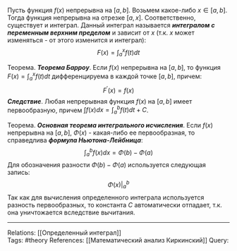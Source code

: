Пусть функция $f(x)$ непрерывна на $[a,b]$. Возьмем какое-либо $x \in [a,b]$. Тогда функция непрерывна на отрезке $[a,x]$. Соответственно, существует и интеграл. Данный интеграл называется ***интегралом с переменным верхним пределом*** и зависит от $x$ (т.к. $x$ может изменяться - от этого изменится и интеграл):
$$F(x)=\int_a^x f(t) dt$$

Теорема. ***Теорема Барроу***. Если $f(x)$ непрерывна на $[a,b]$, то функция $F(x)=\int_a^x f(t)dt$ дифференцируема в каждой точке $[a,b]$, причем:
$$F^{'}(x)=f(x)$$
***Следствие***. Любая непрерывная функция $f(x)$ на $[a,b]$ имеет первообразную, причем $\int f(x) dx = \int_a^b f(t)dt+C$. 

Теорема. ***Основная теорема интегрального исчисления***. Если $f(x)$ непрерывна на $[a,b]$, $\Phi(x)$ - какая-либо ее первообразная, то справедлива ***формула Ньютона-Лейбница***:
$$\int_a^b f(x)dx=\Phi(b)-\Phi(a)$$
Для обозначения разности $\Phi(b)-\Phi(a)$ используется следующая запись:
$$\Phi(x) \bigg|_a^b$$
Так как для вычисления определенного интеграла используется разность первообразных, то константа $C$ автоматически отпадает, т.к. она уничтожается вследствие вычитания. 

___
Relations: [[Определенный интеграл]]  
Tags: #theory 
References: [[Математический анализ Киркинский]] 
Query: 